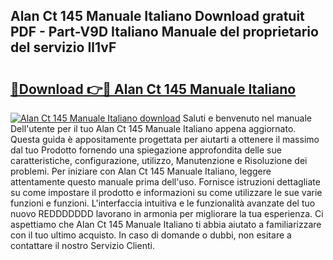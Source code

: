 ## Alan Ct 145 Manuale Italiano Download gratuit PDF - Part-V9D Italiano Manuale del proprietario del servizio Il1vF

# <h2><a href="http://dfginw5.blite.top/?on=Alan+Ct+145+Manuale+Italiano">🔗Download 👉🔴 Alan Ct 145 Manuale Italiano</a></h2>

[![Alan Ct 145 Manuale Italiano download](https://i.imgur.com/lujVjoI.png)](http://dfginw5.blite.top/?on=Alan+Ct+145+Manuale+Italiano)
Saluti e benvenuto nel manuale Dell'utente per il tuo Alan Ct 145 Manuale Italiano appena aggiornato. Questa guida è appositamente progettata per aiutarti a ottenere il massimo dal tuo Prodotto fornendo una spiegazione approfondita delle sue caratteristiche, configurazione, utilizzo, Manutenzione e Risoluzione dei problemi. Per iniziare con Alan Ct 145 Manuale Italiano, leggere attentamente questo manuale prima dell'uso. Fornisce istruzioni dettagliate su come impostare il prodotto e informazioni su come utilizzare le sue varie funzioni e funzioni. L'interfaccia intuitiva e le funzionalità avanzate del tuo nuovo REDDDDDDD lavorano in armonia per migliorare la tua esperienza. Ci aspettiamo che Alan Ct 145 Manuale Italiano ti abbia aiutato a familiarizzare con il tuo ultimo acquisto. In caso di domande o dubbi, non esitare a contattare il nostro Servizio Clienti.

